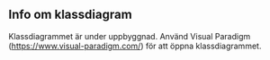 ## Info om klassdiagram

Klassdiagrammet är under uppbyggnad.
Använd Visual Paradigm (https://www.visual-paradigm.com/) för att öppna klassdiagrammet.
